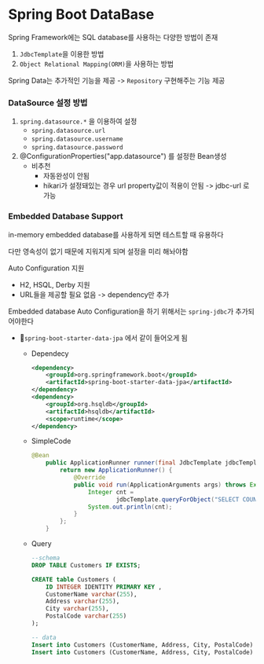 # Spring Boot DataBase

Spring Framework에는 SQL database를 사용하는 다양한 방법이 존재

1. `JdbcTemplate`을 이용한 방법
2. `Object Relational Mapping(ORM)`을 사용하는 방법

Spring Data는 추가적인 기능을 제공 ->  `Repository` 구현해주는 기능 제공

### DataSource 설정 방법

1. `spring.datasource.*` 을 이용하여 설정
   - `spring.datasource.url`
   - `spring.datasource.username`
   - `spring.datasource.password`
2. @ConfigurationProperties("app.datasource") 를 설정한 Bean생성
   - 비추천
     - 자동완성이 안됨
     - hikari가 설정돼있는 경우 url property값이 적용이 안됨 -> jdbc-url 로 가능

### Embedded Database Support

in-memory embedded database를 사용하게 되면 테스트할 때 유용하다

다만 영속성이 없기 때문에 지워지게 되며 설정을 미리 해놔야함

Auto Configuration 지원

- H2, HSQL, Derby 지원 
- URL들을 제공할 필요 없음 -> dependency만 추가

Embedded database Auto Configuration을 하기 위해서는 `spring-jdbc`가 추가되어야한다

- `spring-boot-starter-data-jpa` 에서 같이 들어오게 됨

  - Dependecy

    ```xml
    <dependency>
    	<groupId>org.springframework.boot</groupId>
    	<artifactId>spring-boot-starter-data-jpa</artifactId>
    </dependency>
    <dependency>
    	<groupId>org.hsqldb</groupId>
    	<artifactId>hsqldb</artifactId>
    	<scope>runtime</scope>
    </dependency>
    ```

  - SimpleCode

    ```java
    @Bean
    	public ApplicationRunner runner(final JdbcTemplate jdbcTemplate) {
    		return new ApplicationRunner() {
    			@Override
    			public void run(ApplicationArguments args) throws Exception {
    				Integer cnt =
    						jdbcTemplate.queryForObject("SELECT COUNT(*) FROM Customers", Integer.class);
    				System.out.println(cnt);
    			}
    		};
    	}
    ```

  - Query

    ```sql
    --schema
    DROP TABLE Customers IF EXISTS;
    
    CREATE table Customers (
        ID INTEGER IDENTITY PRIMARY KEY ,
        CustomerName varchar(255),
        Address varchar(255),
        City varchar(255),
        PostalCode varchar(255)
    );
    
    -- data
    Insert into Customers (CustomerName, Address, City, PostalCode) VALUES ('cardinal', 'skagen 21', 'stavanger', '4006');
    Insert into Customers (CustomerName, Address, City, PostalCode) VALUES ('minsoonss', 'sillim', 'seoul', '1234');
    
    ```

    



